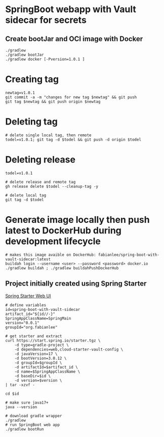 # SpringBoot webapp with Vault sidecar for secrets


## Create bootJar and OCI image with Docker

```
./gradlew
./gradlew bootJar
./gradlew docker [-Pversion=1.0.1 ]

```

# Creating tag

```
newtag=v1.0.1
git commit -a -m "changes for new tag $newtag" && git push
git tag $newtag && git push origin $newtag
```

# Deleting tag

```
# delete single local tag, then remote
todel=v1.0.1; git tag -d $todel && git push -d origin $todel
```

# Deleting release

```
todel=v1.0.1

# delete release and remote tag
gh release delete $todel --cleanup-tag -y

# delete local tag
git tag -d $todel
```

# Generate image locally then push latest to DockerHub during development lifecycle

```
# makes this image avaible on DockerHub: fabianlee/spring-boot-with-vault-sidecar:latest
buildah login --username <user> --password <password> docker.io
./gradlew buildah ; ./gradlew buildahPushDockerHub
```


## Project initially created using Spring Starter

[Spring Starter Web UI](https://start.spring.io)

```
# define variables
id=spring-boot-with-vault-sidecar
artifact_id="${id//-}"
SpringAppClassName=SpringMain
version="0.0.1"
groupId="org.fabianlee"

# get starter and extract
curl https://start.spring.io/starter.tgz \
    -d type=gradle-project \
    -d dependencies=web,cloud-starter-vault-config \
    -d javaVersion=17 \
    -d bootVersion=3.0.12 \
    -d groupId=$groupId \
    -d artifactId=$artifact_id \
    -d name=$SpringAppClassName \
    -d baseDir=$id \
    -d version=$version \
| tar -xzvf -

cd $id

# make sure java17+
java --version

# download gradle wrapper
./gradlew
# run SpringBoot web app
./gradlew bootRun

```
